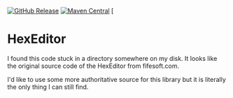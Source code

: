 
[![GitHub Release](https://img.shields.io/github/release/codemonstur/hexeditor.svg)](https://github.com/codemonstur/hexeditor/releases) 
[![Maven Central](https://maven-badges.herokuapp.com/maven-central/com.github.codemonstur/hexeditor/badge.svg)](http://mvnrepository.com/artifact/com.github.codemonstur/hexeditor)
[
# HexEditor

I found this code stuck in a directory somewhere on my disk.
It looks like the original source code of the HexEditor from fifesoft.com.

I'd like to use some more authoritative source for this library but it is literally the only thing I can still find.

